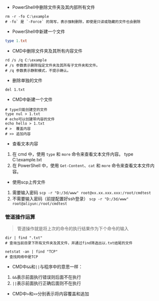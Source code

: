 - PowerShell中删除文件夹及其内部所有文件
```shell
rm -r -fo C:\example
# -fo` 是 `-Force` 的简写，表示强制删除，即使是只读或隐藏的文件也会删除
```
- PowerShell中新建一个文件
```powershell
type 1.txt
```
- CMD中删除文件夹及其所有内容文件
```shell
rd /s /q C:\example
# /s 参数表示删除指定文件夹及其所有子文件夹和文件。 
# /q 参数表示静默模式，不提示确认。
```
- 删除单独的文件
```shell
del 1.txt
```
- CMD中新建一个文件
```shell
# type只能创建空的文件
type nul > 1.txt
# echo可以创建带内容的文件
echo hello > 1.txt
# >  覆盖内容
# >> 追加内容
```
- 查看文本内容
1. 在 cmd 中，使用 `type` 和 `more` 命令来查看文本文件内容。 type C:\example.txt
2. 在 PowerShell 中，使用 `Get-Content`、`cat` 和 `more` 命令来查看文本文件内容。

- 使用scp上传文件
1. 需要输入密码
`scp -r "D:/3d/www" root@xx.xx.xxx.xxx:/root/cmdtest`
2. 不需要输入密码（前提配置好ssh登录）
`scp -r "D:/3d/www" root@aliyun:/root/cmdtest`

### 管道操作运算
> 管道操作就是将上次的命令的执行结果作为下个命令的输入
```shell
dir | find ".txt"
# 查询当前目录下所有文件夹及其文件，并通过find筛选出以.txt结尾的文件

netstat -an | find "TCP"
# 查找网络中是TCP
```
- CMD中`&&`和`||`与程序中的意思一样：
1. `&&`表示前面执行错误则后面不在执行
2. `||`表示前面执行正确后面则不在执行
- CMD中`>`和`>>`分别表示将内容覆盖和追加

